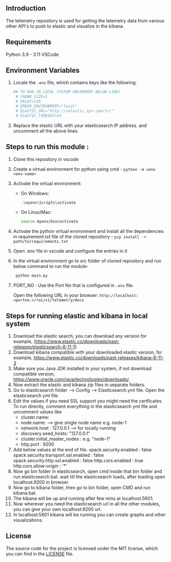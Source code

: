 ## Introduction
The telemetry repository is used for getting the telemetry data from various other API's to push to elastic and visualize in the kibana.

## Requirements
Python 3.9 - 3.11 VSCode

## Environment Variables
1. Locate the `.env` file, which contains keys like the following:

   ```sh
   ## TO RUN IN LOCAL SYSTEM UNCOMEENT BELOW LINES
    # CHUNK_SIZE=1
    # DELAY=120
    # ERROR_ENVIRONMENT="local"
    # ELASTIC_URL="http://<elastic_ip>:<port>/"
    # ELASTIC_TIMEOUT=10
   ```
2. Replace the  elastic URL with your elasticsearch IP address. and uncomment all the above lines.

## Steps to run this module : 
1. Clone this repository in vscode
2. Create a virtual environment for python using cmd -
   `python -m venv <env-name>`
3. Activate the virtual environment:
    - On Windows:
        ```sh
        .\myenv\Scripts\activate
         ```
 
    - On Linux/Mac:
        ```sh
        source myenv/bin/activate
        ```
4. Activate the python virtual environment and install all the dependencies in requirement.txt file of the     cloned repository -
   `pip install -r path/to/requirements.txt`
5. Open .env file in vscode and configure the entries in it
6. In the virtual environment go to src folder of cloned repository and run below command to run the module-
   ```sh
    python main.py
     ```
7. PORT_NO : Use the Port No that is configured in `.env` file.

   Open the following URL in your browser:
`http://localhost:<portno.>/rai/v1/telemetry/docs`

## Steps for running elastic and kibana in local system

1. Download the elastic search, you can download any version for example, (https://www.elastic.co/downloads/past-releases/elasticsearch-8-11-1).
2. Download kibana compatible with your downloaded elastic version, for example, https://www.elastic.co/downloads/past-releases/kibana-8-11-3
3. Make sure you Java JDK installed in your system, if not download compatible version, https://www.oracle.com/java/technologies/downloads/.
4. Now extract the elastic and kibana zip files in separate folders.
5. Go to elasticsearch folder --> Config --> Elasticsearch.yml file. Open the elasticsearch yml file.
6. Edit the values if you need SSL support you might need the certficates. To run directly, comment everything in the elasticsearch yml file and uncomment values like
   - cluster.name: <Give your own name>
   - node.name: <Give name for your elastic node> --> give single node name e.g. node-1
   - network.host : 127.0.0.1 --> for locally running
   - discovery.seed_hosts: "127.0.0.1" 
   - cluster.initial_master_nodes : <give the name of above node.name value> e.g. "node-1"
   - http.port : 9200
7. Add below values at the end of file.
   xpack.security.enabled : false
   xpack.security.transport.ssl.enabled : false
   xpack.security.http.ssl.enabled : false
   http.cors.enabled : true
   http.cors.allow-origin : '*'
9. Now go bin folder in elasticsearch, open cmd inside that bin folder and run elasticsearch.bat. wait till the elasticsearch loads, after loading open localhost:9200 in browser.
10. Now go to kibana folder, then go to bin folder, open CMD and run kibana.bat.
11. The kibana will be up and running after few mins at localhost:5601.
12. Now wherever you need the elasticsearch url in all the other modules, you can give your own localhost:9200 url.
13. In localhost:5601 kibana will be running you can create graphs and other visualizations.
   

## License
The source code for the project is licensed under the MIT license, which you can find in the [LICENSE](License.md) file.


